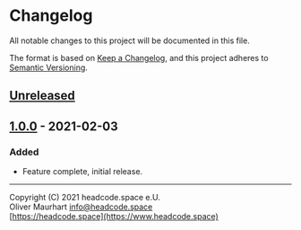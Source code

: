 # Changelog
All notable changes to this project will be documented in this file.

The format is based on [Keep a Changelog](https://keepachangelog.com/en/1.0.0/),
and this project adheres to [Semantic Versioning](https://semver.org/spec/v2.0.0.html).

## [Unreleased]

## [1.0.0] - 2021-02-03
### Added
- Feature complete, initial release.


[Unreleased]: https://gitlab.com/headcode.space/logger/-/tree/develop
[1.0.0]: https://gitlab.com/headcode.space/logger/-/releases/v1.0.0

---

Copyright (C) 2021 headcode.space e.U.  
Oliver Maurhart <info@headcode.space>  
[https://headcode.space](https://www.headcode.space)  
